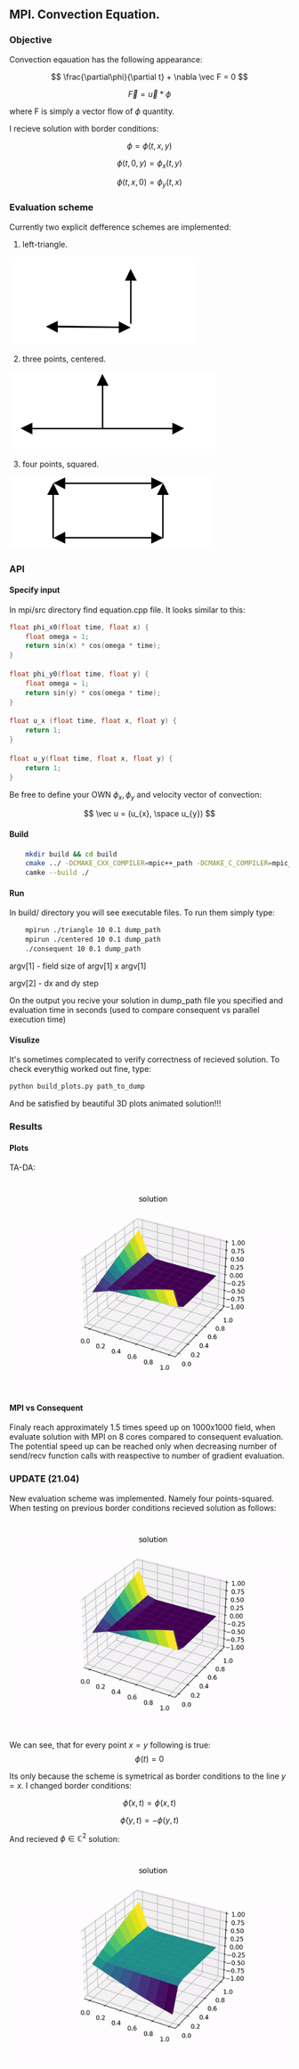 ## MPI. Convection Equation.

### Objective

Convection eqauation has the following appearance:

$$ \frac{\partial\phi}{\partial t} + \nabla \vec F = 0 $$

$$ \vec F = \vec u * \phi $$

where F is simply a vector flow of $\phi$ quantity.

I recieve solution with border conditions:

$$ \phi = \phi(t, x, y) $$

$$ \phi(t, 0, y) = \phi_{x}(t, y) $$

$$ \phi(t, x, 0) = \phi_{y}(t, x) $$

### Evaluation scheme

Currently two explicit defference schemes are implemented:

1. left-triangle.

![picture](results/triangle.png)

2. three points, centered.

![picture](results/centered.png)

3. four points, squared.

![picture](results/squared.png)

### API

#### Specify input

In mpi/src directory find equation.cpp file. It looks similar to this:

```c
float phi_x0(float time, float x) {
    float omega = 1;
    return sin(x) * cos(omega * time);
}

float phi_y0(float time, float y) {
    float omega = 1;
    return sin(y) * cos(omega * time);
}

float u_x (float time, float x, float y) {
    return 1;
}

float u_y(float time, float x, float y) {
    return 1;
}
```

Be free to define your OWN $\phi_{x}, \phi_{y}$ and velocity vector of convection:

$$ \vec u = (u_{x}, \space u_{y}) $$

#### Build

```bash
    mkdir build && cd build
    cmake ../ -DCMAKE_CXX_COMPILER=mpic++_path -DCMAKE_C_COMPILER=mpic_path
    camke --build ./
```

#### Run

In build/ directory you will see executable files. To run them simply type:

```bash
    mpirun ./triangle 10 0.1 dump_path
    mpirun ./centered 10 0.1 dump_path
    ./consequent 10 0.1 dump_path
```

argv[1] - field size of argv[1] x argv[1]

argv[2] - dx and dy step

On the output you recive your solution in dump_path file you specified and evaluation time in seconds (used to compare consequent vs parallel execution time)

#### Visulize

It's sometimes complecated to verify correctness of recieved solution. To check everythig worked out fine, type:

```bash
python build_plots.py path_to_dump
```

And be satisfied by beautiful 3D plots animated solution!!!

### Results

#### Plots

TA-DA:

![results](results/gif_exmp.gif)

#### MPI vs Consequent

Finaly reach approximately 1.5 times speed up on 1000x1000 field, when evaluate solution with MPI on 8 cores compared to consequent evaluation. The potential speed up can be reached only when decreasing number of send/recv function calls with reaspective to number of gradient evaluation.

### UPDATE (21.04)
New evaluation scheme was implemented. Namely four points-squared. When testing on previous border conditions recieved solution as follows:

![gif](results/sol_issue.gif)

We can see, that for every point $x = y$ following is true: $$\phi(t) = 0$$

Its only because the scheme is symetrical as border conditions to the line $y = x$. I changed border conditions:

$$\tilde{\phi}(x, t) = \phi(x, t)$$

$$\tilde{\phi}(y, t) = - \phi(y, t)$$

And recieved $\phi \in \mathbb{C}^2$ solution:

![gif](results/sol_final.gif)
